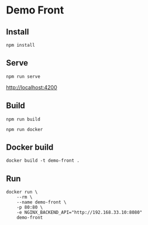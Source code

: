 # Demo Front

## Install

```npm install```

## Serve

```npm run serve```

[http://localhost:4200](http://localhost:4200)

## Build

```npm run build```

```npm run docker```

## Docker build

```docker build -t demo-front .```

## Run

```
docker run \
    --rm \
    --name demo-front \
    -p 80:80 \
    -e NGINX_BACKEND_API="http://192.168.33.10:8080"
    demo-front
```


